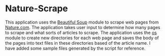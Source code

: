 # Nature-Scrape

This application uses the [Beautiful Soup](https://www.crummy.com/software/BeautifulSoup/) module to scrape web pages from [Nature.com](https://www.nature.com/nature/articles?searchType=journalSearch&sort=PubDate&year=2020). The application takes user input to determine how many pages to scrape and what sorts of articles to scrape. The application uses the [os](https://docs.python.org/3/library/os.html) module to create new directories for each web page and saves the body of the pages into text files in these directories based of the article name. I have added some sample files generated by the script for reference.
